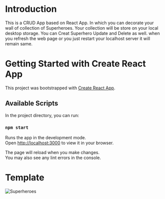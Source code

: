 # Introduction

This is a CRUD App based on React App. In which you can decorate your wall of collection of Superheroes.
Your collection will be store on your local desktop storage. You can Creat Superhero Update and Delete as well.
when you refresh the web page or you just restart your localhost server it will remain same.

# Getting Started with Create React App

This project was bootstrapped with [Create React App](https://github.com/facebook/create-react-app).

## Available Scripts

In the project directory, you can run:

### `npm start`

Runs the app in the development mode.\
Open [http://localhost:3000](http://localhost:3000) to view it in your browser.

The page will reload when you make changes.\
You may also see any lint errors in the console.

# Template
![Superheroes](https://user-images.githubusercontent.com/81566044/187192302-0cf8d1ce-a975-4fcd-9953-e0544d7fbde1.png)
